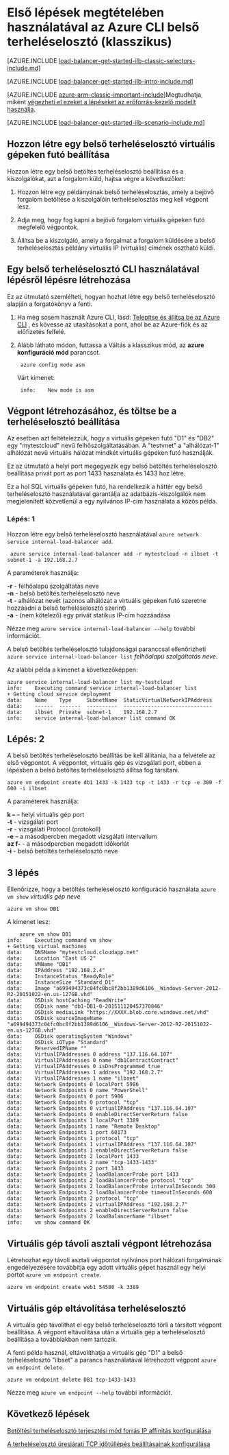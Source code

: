 <properties
   pageTitle="Hozzon létre egy belső terheléselosztó az Azure CLI használata a klasszikus telepítési modell |} Microsoft Azure"
   description="Megtudhatja, hogy miként hozhat létre egy belső terheléselosztó az Azure CLI használata a klasszikus telepítési modell"
   services="load-balancer"
   documentationCenter="na"
   authors="sdwheeler"
   manager="carmonm"
   editor=""
   tags="azure-service-management"
/>
<tags
   ms.service="load-balancer"
   ms.devlang="na"
   ms.topic="get-started-article"
   ms.tgt_pltfrm="na"
   ms.workload="infrastructure-services"
   ms.date="02/09/2016"
   ms.author="sewhee" />

# <a name="get-started-creating-an-internal-load-balancer-classic-using-the-azure-cli"></a>Első lépések megtételében használatával az Azure CLI belső terheléselosztó (klasszikus)

[AZURE.INCLUDE [load-balancer-get-started-ilb-classic-selectors-include.md](../../includes/load-balancer-get-started-ilb-classic-selectors-include.md)]

[AZURE.INCLUDE [load-balancer-get-started-ilb-intro-include.md](../../includes/load-balancer-get-started-ilb-intro-include.md)]

[AZURE.INCLUDE [azure-arm-classic-important-include](../../includes/learn-about-deployment-models-classic-include.md)]Megtudhatja, miként [végezheti el ezeket a lépéseket az erőforrás-kezelő modellt használja](load-balancer-get-started-ilb-arm-cli.md).

[AZURE.INCLUDE [load-balancer-get-started-ilb-scenario-include.md](../../includes/load-balancer-get-started-ilb-scenario-include.md)]


## <a name="to-create-an-internal-load-balancer-set-for-virtual-machines"></a>Hozzon létre egy belső terheléselosztó virtuális gépeken futó beállítása

Hozzon létre egy belső betöltés terheléselosztó beállítása és a kiszolgálókat, azt a forgalom küld, hajtsa végre a következőket:

1. Hozzon létre egy példányának belső terheléselosztás, amely a bejövő forgalom betöltése a kiszolgálóin terheléselosztás meg kell végpont lesz.

1. Adja meg, hogy fog kapni a bejövő forgalom virtuális gépeken futó megfelelő végpontok.

1. Állítsa be a kiszolgáló, amely a forgalmat a forgalom küldésére a belső terheléselosztás példány virtuális IP (virtuális) címének osztható küldi.

## <a name="step-by-step-creating-an-internal-load-balancer-using-cli"></a>Egy belső terheléselosztó CLI használatával lépésről lépésre létrehozása

Ez az útmutató szemlélteti, hogyan hozhat létre egy belső terheléselosztó alapján a forgatókönyv a fenti.

1. Ha még sosem használt Azure CLI, lásd: [Telepítse és állítsa be az Azure CLI](../../articles/xplat-cli-install.md) , és kövesse az utasításokat a pont, ahol be az Azure-fiók és az előfizetés felfelé.

2. Alább látható módon, futtassa a Váltás a klasszikus mód, az **azure konfiguráció mód** parancsot.

        azure config mode asm

    Várt kimenet:

        info:    New mode is asm


## <a name="create-endpoint-and-load-balancer-set"></a>Végpont létrehozásához, és töltse be a terheléselosztó beállítása

Az esetben azt feltételezzük, hogy a virtuális gépeken futó "D1" és "DB2" egy "mytestcloud" nevű felhőszolgáltatásában. A "testvnet" a "alhálózat-1" alhálózat nevű virtuális hálózat mindkét virtuális gépeken futó használják.

Ez az útmutató a helyi port megegyezik egy belső betöltés terheléselosztó beállítása privát port as port 1433 használata és 1433 hoz létre.

Ez a hol SQL virtuális gépeken futó, ha rendelkezik a háttér egy belső terheléselosztó használatával garantálja az adatbázis-kiszolgálók nem megjelenített közvetlenül a egy nyilvános IP-cím használata a közös példa.


### <a name="step-1"></a>Lépés: 1

Hozzon létre egy belső terheléselosztó használatával `azure network service internal-load-balancer add`.

     azure service internal-load-balancer add -r mytestcloud -n ilbset -t subnet-1 -a 192.168.2.7

A paraméterek használja:

**-r** - felhőalapú szolgáltatás neve<BR>
**-n** - belső betöltés terheléselosztó neve<BR>
**-t** - alhálózat nevét (azonos alhálózat a virtuális gépeken futó szeretne hozzáadni a belső terheléselosztó szerint)<BR>
**-a** - (nem kötelező) egy privát statikus IP-cím hozzáadása<BR>

Nézze meg `azure service internal-load-balancer --help` további információt.

A belső betöltés terheléselosztó tulajdonságai paranccsal ellenőrizheti `azure service internal-load-balancer list` *felhőalapú szolgáltatás neve*.

Az alábbi példa a kimenet a következőképpen:

    azure service internal-load-balancer list my-testcloud
    info:    Executing command service internal-load-balancer list
    + Getting cloud service deployment
    data:    Name    Type     SubnetName  StaticVirtualNetworkIPAddress
    data:    ------  -------  ----------  -----------------------------
    data:    ilbset  Private  subnet-1    192.168.2.7
    info:    service internal-load-balancer list command OK


## <a name="step-2"></a>Lépés: 2

A belső betöltés terheléselosztó beállítás be kell állítania, ha a felvétele az első végpontot. A végpontot, virtuális gép és vizsgálati port, ebben a lépésben a belső betöltés terheléselosztó állítsa fog társítani.

    azure vm endpoint create db1 1433 -k 1433 tcp -t 1433 -r tcp -e 300 -f 600 -i ilbset

A paraméterek használja:

**k –** – helyi virtuális gép port<BR>
**-t** - vizsgálati port<BR>
**-r** - vizsgálati Protocol (protokoll)<BR>
**-e** – a másodpercben megadott vizsgálati intervallum<BR>
**az f-** - a másodpercben megadott időkorlát <BR>
**-i** - belső betöltés terheléselosztó neve <BR>


## <a name="step-3"></a>3 lépés

Ellenőrizze, hogy a betöltés terheléselosztó konfiguráció használata `azure vm show` *virtuális gép neve*

    azure vm show DB1

A kimenet lesz:

        azure vm show DB1
    info:    Executing command vm show
    + Getting virtual machines
    data:    DNSName "mytestcloud.cloudapp.net"
    data:    Location "East US 2"
    data:    VMName "DB1"
    data:    IPAddress "192.168.2.4"
    data:    InstanceStatus "ReadyRole"
    data:    InstanceSize "Standard_D1"
    data:    Image "a699494373c04fc0bc8f2bb1389d6106__Windows-Server-2012-R2-20151022-en.us-127GB.vhd"
    data:    OSDisk hostCaching "ReadWrite"
    data:    OSDisk name "db1-DB1-0-201511120457370846"
    data:    OSDisk mediaLink "https://XXXX.blob.core.windows.net/vhd"
    data:    OSDisk sourceImageName "a699494373c04fc0bc8f2bb1389d6106__Windows-Server-2012-R2-20151022-en.us-127GB.vhd"
    data:    OSDisk operatingSystem "Windows"
    data:    OSDisk iOType "Standard"
    data:    ReservedIPName ""
    data:    VirtualIPAddresses 0 address "137.116.64.107"
    data:    VirtualIPAddresses 0 name "db1ContractContract"
    data:    VirtualIPAddresses 0 isDnsProgrammed true
    data:    VirtualIPAddresses 1 address "192.168.2.7"
    data:    VirtualIPAddresses 1 name "ilbset"
    data:    Network Endpoints 0 localPort 5986
    data:    Network Endpoints 0 name "PowerShell"
    data:    Network Endpoints 0 port 5986
    data:    Network Endpoints 0 protocol "tcp"
    data:    Network Endpoints 0 virtualIPAddress "137.116.64.107"
    data:    Network Endpoints 0 enableDirectServerReturn false
    data:    Network Endpoints 1 localPort 3389
    data:    Network Endpoints 1 name "Remote Desktop"
    data:    Network Endpoints 1 port 60173
    data:    Network Endpoints 1 protocol "tcp"
    data:    Network Endpoints 1 virtualIPAddress "137.116.64.107"
    data:    Network Endpoints 1 enableDirectServerReturn false
    data:    Network Endpoints 2 localPort 1433
    data:    Network Endpoints 2 name "tcp-1433-1433"
    data:    Network Endpoints 2 port 1433
    data:    Network Endpoints 2 loadBalancerProbe port 1433
    data:    Network Endpoints 2 loadBalancerProbe protocol "tcp"
    data:    Network Endpoints 2 loadBalancerProbe intervalInSeconds 300
    data:    Network Endpoints 2 loadBalancerProbe timeoutInSeconds 600
    data:    Network Endpoints 2 protocol "tcp"
    data:    Network Endpoints 2 virtualIPAddress "192.168.2.7"
    data:    Network Endpoints 2 enableDirectServerReturn false
    data:    Network Endpoints 2 loadBalancerName "ilbset"
    info:    vm show command OK


## <a name="create-a-remote-desktop-endpoint-for-a-virtual-machine"></a>Virtuális gép távoli asztali végpont létrehozása

Létrehozhat egy távoli asztali végpontot nyilvános port hálózati forgalmának engedélyezésére továbbítja egy adott virtuális gépet használ egy helyi portot `azure vm endpoint create`.

    azure vm endpoint create web1 54580 -k 3389


## <a name="remove-virtual-machine-from-load-balancer"></a>Virtuális gép eltávolítása terheléselosztó

A virtuális gép távolíthat el egy belső terheléselosztó törli a társított végpont beállítása. A végpont eltávolítása után a virtuális gép a terheléselosztó beállítása a továbbiakban nem tartozik.

 A fenti példa használ, eltávolíthatja a virtuális gép "D1" a belső terheléselosztó "ilbset" a parancs használatával létrehozott végpont `azure vm endpoint delete`.

    azure vm endpoint delete DB1 tcp-1433-1433


Nézze meg `azure vm endpoint --help` további információt.


## <a name="next-steps"></a>Következő lépések

[Betöltési terheléselosztó terjesztési mód forrás IP affinitás konfigurálása](load-balancer-distribution-mode.md)

[A terheléselosztó üresjárati TCP időtúllépés beállításainak konfigurálása](load-balancer-tcp-idle-timeout.md)
